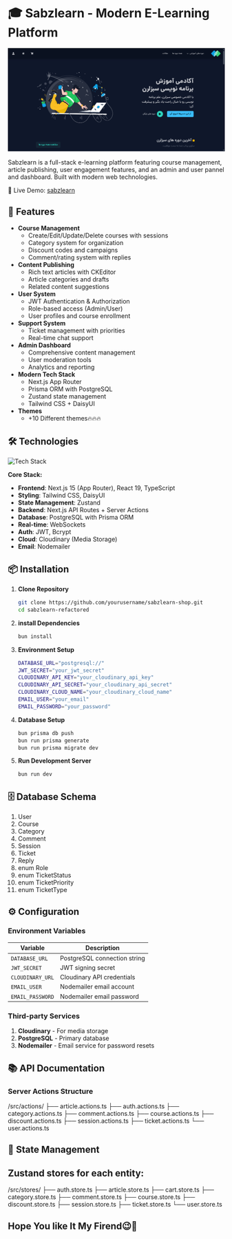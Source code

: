 # 🎓 Sabzlearn - Modern E-Learning Platform

![Project Screenshot](/public/project-demo.png)

Sabzlearn is a full-stack e-learning platform featuring course management, article publishing, user engagement features, and an admin and user pannel and dashboard. Built with modern web technologies.

🚀 Live Demo: [sabzlearn](https://sabzlearn.onrender.com)

## 🚀 Features

- **Course Management**
  - Create/Edit/Update/Delete courses with sessions
  - Category system for organization
  - Discount codes and campaigns
  - Comment/rating system with replies
- **Content Publishing**
  - Rich text articles with CKEditor
  - Article categories and drafts
  - Related content suggestions
- **User System**
  - JWT Authentication & Authorization
  - Role-based access (Admin/User)
  - User profiles and course enrollment
- **Support System**
  - Ticket management with priorities
  - Real-time chat support
- **Admin Dashboard**
  - Comprehensive content management
  - User moderation tools
  - Analytics and reporting
- **Modern Tech Stack**
  - Next.js App Router
  - Prisma ORM with PostgreSQL
  - Zustand state management
  - Tailwind CSS + DaisyUI
- **Themes**
  - +10 Different themes🔥🔥🔥

## 🛠️ Technologies

![Tech Stack](https://skillicons.dev/icons?i=nextjs,react,ts,tailwind,prisma,postgres,nodejs,docker,bun)

**Core Stack:**

- **Frontend**: Next.js 15 (App Router), React 19, TypeScript
- **Styling**: Tailwind CSS, DaisyUI
- **State Management**: Zustand
- **Backend**: Next.js API Routes + Server Actions
- **Database**: PostgreSQL with Prisma ORM
- **Real-time**: WebSockets
- **Auth**: JWT, Bcrypt
- **Cloud**: Cloudinary (Media Storage)
- **Email**: Nodemailer

## 📦 Installation

1. **Clone Repository**
   ```bash
   git clone https://github.com/yourusername/sabzlearn-shop.git
   cd sabzlearn-refactored
   ```
2. **install Dependencies**
   ```bash
   bun install
   ```
3. **Environment Setup**
   ```bash
   DATABASE_URL="postgresql://"
   JWT_SECRET="your_jwt_secret"
   CLOUDINARY_API_KEY="your_cloudinary_api_key"
   CLOUDINARY_API_SECRET="your_cloudinary_api_secret"
   CLOUDINARY_CLOUD_NAME="your_cloudinary_cloud_name"
   EMAIL_USER="your_email"
   EMAIL_PASSWORD="your_password"
   ```
4. **Database Setup**
   ```bash
   bun prisma db push
   bun run prisma generate
   bun run prisma migrate dev
   ```
5. **Run Development Server**
   ```bash
   bun run dev
   ```

## 🗄️ Database Schema
1. User
2. Course
3. Category
4. Comment
5. Session
6. Ticket
7. Reply
8. enum Role
9. enum TicketStatus
10. enum TicketPriority
11. enum TicketType

## ⚙️ Configuration

### Environment Variables

| Variable           | Description                     |
|--------------------|---------------------------------|
| `DATABASE_URL`     | PostgreSQL connection string    |
| `JWT_SECRET`       | JWT signing secret              |
| `CLOUDINARY_URL`   | Cloudinary API credentials      |
| `EMAIL_USER`       | Nodemailer email account        |
| `EMAIL_PASSWORD`   | Nodemailer email password       |

### Third-party Services
1. **Cloudinary** - For media storage
2. **PostgreSQL** - Primary database
3. **Nodemailer** - Email service for password resets

## 📚 API Documentation

### Server Actions Structure

/src/actions/
├── article.actions.ts
├── auth.actions.ts
├── category.actions.ts
├── comment.actions.ts
├── course.actions.ts
├── discount.actions.ts
├── session.actions.ts
├── ticket.actions.ts
└── user.actions.ts

## 🧠 State Management

## Zustand stores for each entity:

/src/stores/
├── auth.store.ts
├── article.store.ts
├── cart.store.ts
├── category.store.ts
├── comment.store.ts
├── course.store.ts
├── discount.store.ts
├── session.store.ts
├── ticket.store.ts
└── user.store.ts


## Hope You like It My Firend😉🩷